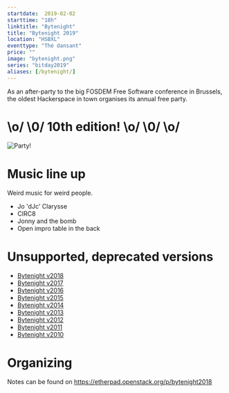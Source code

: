 ```yaml
---
startdate:  2019-02-02
starttime: "18h"
linktitle: "Bytenight"
title: "Bytenight 2019"
location: "HSBXL"
eventtype: "Thé dansant"
price: ""
image: "bytenight.png"
series: "bitday2019"
aliases: [/bytenight/]
---
```



As an after-party to the big FOSDEM Free Software conference in Brussels, the oldest Hackerspace in town organises its annual free party.

# \o/ \0/ 10th edition! \o/ \0/ \o/

![Party!](party.jpg "Party!")

# Music line up
Weird music for weird people.

* Jo 'dJc' Clarysse
* CIRC8
* Jonny and the bomb
* Open impro table in the back

# Unsupported, deprecated versions
- [Bytenight v2018](https://wiki.hsbxl.be/Bytenight_2018)
- [Bytenight v2017](https://wiki.hsbxl.be/Bytenight_2017)
- [Bytenight v2016](https://wiki.hsbxl.be/Bytenight_(2016))
- [Bytenight v2015](https://wiki.hsbxl.be/Bytenight_(2015))
- [Bytenight v2014](https://wiki.hsbxl.be/Bytenight_(2014))
- [Bytenight v2013](https://wiki.hsbxl.be/Bytenight_(2013))
- [Bytenight v2012](https://wiki.hsbxl.be/Bytenight_(2012))
- [Bytenight v2011](https://wiki.hsbxl.be/Bytenight_(2011))
- [Bytenight v2010](https://wiki.hsbxl.be/Bytenight_(2010))


# Organizing
Notes can be found on https://etherpad.openstack.org/p/bytenight2018

